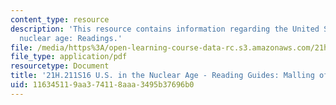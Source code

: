 ```yaml
---
content_type: resource
description: 'This resource contains information regarding the United States in the
  nuclear age: Readings.'
file: /media/https%3A/open-learning-course-data-rc.s3.amazonaws.com/21h-211-the-united-states-in-the-nuclear-age-spring-2016/116345119aa374118aaa3495b37696b0_MIT21H_211S16_Malling.pdf
file_type: application/pdf
resourcetype: Document
title: '21H.211S16 U.S. in the Nuclear Age - Reading Guides: Malling of America'
uid: 11634511-9aa3-7411-8aaa-3495b37696b0
---
```

